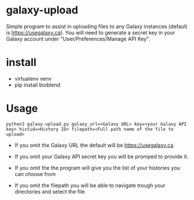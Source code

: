 # galaxy-upload
Simple program to assist in uploading files to any Galaxy instances (default is https://usegalaxy.ca). You
will need to generate a secret key in your Galaxy account under "User/Preferences/Manage API Key".

# install
- virtualenv venv
- pip install bioblend

# Usage
```
python3 galaxy-upload.py galaxy_url=<Galaxy URL> key=<your Galaxy API key> histid=<History ID> filepath=<Full path name of the file to upload>
```

- If you omit the Galaxy URL the default will be https://usegalaxy.ca

- If you omit your Galaxy API secret key you will be promped to provide it. 

- If you omit the <History ID> the program will give you the list of your histories you can choose from

- If you omit the filepath you will be able to navigate trough your directories and select the file
